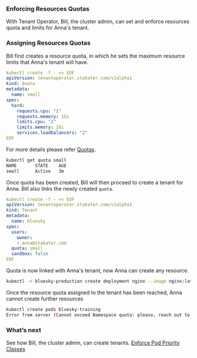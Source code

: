### Enforcing Resources Quotas

With Tenant Operator, Bill, the cluster admin, can set and enforce resources quota and limits for Anna's tenant.

### Assigning Resources Quotas

Bill first creates a resource quota, in which he sets the maximum resource limits that Anna's tenant will have.

```yaml
kubectl create -f - << EOF
apiVersion: tenantoperator.stakater.com/v1alpha1
kind: Quota
metadata:
  name: small
spec:
  hard:
    requests.cpu: "1"
    requests.memory: 1Gi
    limits.cpu: "2"
    limits.memory: 2Gi
    services.loadbalancers: "2"
EOF
```

For more details please refer [Quotas](https://docs.cloud.stakater.com/content/sre/tenant-operator/customresources.html#_1-quota).

```bash
kubectl get quota small
NAME       STATE    AGE
small      Active   3m
```

Once quota has been created, Bill will then proceed to create a tenant for Anna. Bill also links the newly created `quota`.

```yaml
kubectl create -f - << EOF
apiVersion: tenantoperator.stakater.com/v1alpha1
kind: Tenant
metadata:
  name: bluesky
spec:
  users:
    owner:
    - anna@stakater.com
  quota: small
  sandbox: false
EOF
```

Quota is now linked with Anna's tenant, now Anna can create any resource.

```bash
kubectl -n bluesky-production create deployment nginx --image nginx:latest --replicas 4
```

Once the resource quota assigned to the tenant has been reached, Anna cannot create further resources

```bash
kubectl create pods bluesky-training
Error from server (Cannot exceed Namespace quota: please, reach out to the system administrators)
```

### What’s next

See how Bill, the cluster admin, can create tenants. [Enforce Pod Priority Classes](/docs/operator/use-cases/pod-priority-classes)
